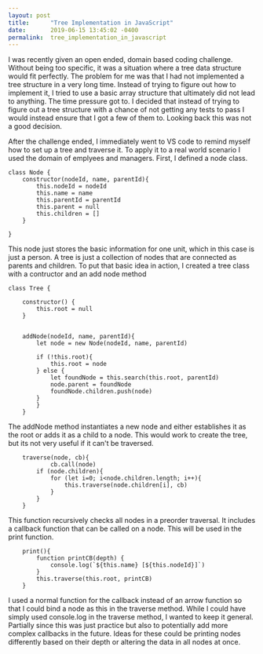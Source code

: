 ```yaml
---
layout: post
title:      "Tree Implementation in JavaScript"
date:       2019-06-15 13:45:02 -0400
permalink:  tree_implementation_in_javascript
---
```



I was recently given an open ended, domain based coding challenge. Without being too specific, it was a situation where a tree data structure would fit perfectly. The problem for me was that I had not implemented a tree structure in a very long time. Instead of trying to figure out how to implement it, I tried to use a basic array structure that ultimately did not lead to anything. The time pressure got to. I decided that instead of trying to figure out a tree structure with a chance of not getting any tests to pass I would instead ensure that I got a few of them to. Looking back this was not a good decision.

After the challenge ended, I immediately went to VS code to remind myself how to set up a tree and traverse it. To apply it to a real world scenario I used the domain of emplyees and managers. First, I defined a node class.
```
class Node {
    constructor(nodeId, name, parentId){
        this.nodeId = nodeId
        this.name = name
        this.parentId = parentId 
        this.parent = null
        this.children = []
    }

}
```
This node just stores the basic information for one unit, which in this case is just a person. A tree is just a collection of nodes that are connected as parents and children. To put that basic idea in action, I created a tree class with a contructor and an add node method

```
class Tree {

    constructor() {
        this.root = null
    }


    addNode(nodeId, name, parentId){
        let node = new Node(nodeId, name, parentId)

        if (!this.root){
            this.root = node
        } else {
            let foundNode = this.search(this.root, parentId)
            node.parent = foundNode 
            foundNode.children.push(node)
        }
		}
	}
```

The addNode method instantiates a new node and either establishes it as the root or adds it as a child to a node. This would work to create the tree, but its not very useful if it can't be traversed. 
```
    traverse(node, cb){
		    cb.call(node)
        if (node.children){
            for (let i=0; i<node.children.length; i++){
                this.traverse(node.children[i], cb)
            }
        }
    }
```

This function recursively checks all nodes in a preorder traversal. It includes a callback function that can be called on a node. This will be used in the print function. 
```
    print(){
        function printCB(depth) {
            console.log(`${this.name} [${this.nodeId}]`)
        }
        this.traverse(this.root, printCB)
    }
```
I used a normal function for the callback instead of an arrow function so that I could bind a node as this in the traverse method. While I could have simply used console.log in the traverse method, I wanted to keep it general. Partially since this was just practice but also to potentially add more complex callbacks in the future. Ideas for these could be printing nodes differently based on their depth or altering the data in all nodes at once. 

